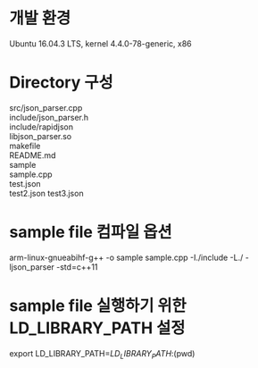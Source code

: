 # 개발 환경  
Ubuntu 16.04.3 LTS, kernel 4.4.0-78-generic, x86  
  
# Directory 구성  
src/json_parser.cpp  
include/json_parser.h  
include/rapidjson  
libjson_parser.so  
makefile  
README.md  
sample  
sample.cpp  
test.json  
test2.json
test3.json
  
# sample file 컴파일 옵션  
arm-linux-gnueabihf-g++ -o sample sample.cpp -I./include -L./ -ljson_parser -std=c++11  
  
# sample file 실행하기 위한 LD_LIBRARY_PATH 설정  
export LD_LIBRARY_PATH=$LD_LIBRARY_PATH:$(pwd)  


